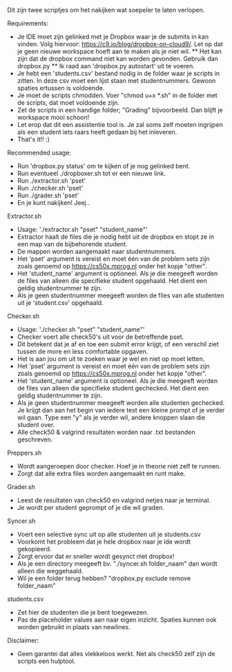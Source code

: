 Dit zijn twee scriptjes om het nakijken wat soepeler te laten verlopen.

Requirements:

* Je IDE moet zijn gelinked met je Dropbox waar je de submits in kan vinden. Volg hiervoor: https://c9.io/blog/dropbox-on-cloud9/. Let op dat je geen nieuwe workspace hoeft aan te maken als je niet wil.
** Het kan zijn dat de dropbox command niet kan worden gevonden. Gebruik dan dropbox.py
** Ik raad aan 'dropbox.py autostart' uit te voeren.
* Je hebt een 'students.csv' bestand nodig in de folder waar je scripts in zitten. In deze csv moet een lijst staan met studentnummers. Gewoon spaties ertussen is voldoende.
* Je moet de scripts chmodden. Voer "chmod u+x *.sh" in de folder met de scripts, dat moet voldoende zijn.
* Zet de scripts in een handige folder; "Grading" bijvoorbeeld. Dan blijft je workspace mooi schoon!
* Let erop dat dit een assistentie tool is. Je zal soms zelf moeten ingrijpen als een student iets raars heeft gedaan bij het inleveren.
* That's it!! :)

Recommended usage:

* Run 'dropbox.py status' om te kijken of je nog gelinked bent.
* Run eventueel ./dropboxer.sh tot er een nieuwe link.
* Run ./extractor.sh 'pset'
* Run ./checker.sh 'pset'
* Run ./grader.sh 'pset'
* En je kunt nakijken! Jeej..

Extractor.sh

* Usage: './extractor.sh "pset" "student_name"'
* Extractor haalt de files die je nodig hebt uit de dropbox en stopt ze in een map van de bijbehorende student.
* De mappen worden aangemaakt naar studentnummers.
* Het 'pset' argument is vereist en moet één van de problem sets zijn zoals genoemd op https://cs50x.mprog.nl onder het kopje "other".
* Het 'student_name' argument is optioneel. Als je die meegeeft worden de files van alleen die specifieke student opgehaald. Het dient een geldig studentnummer te zijn.
* Als je geen studentnummer meegeeft worden de files van alle studenten uit je 'student.csv' opgehaald.

Checker.sh

* Usage: './checker.sh "pset" "student_name"'
* Checker voert alle check50's uit voor de betreffende pset.
* Dit betekent dat je af en toe een submit error krijgt, of een verschil ziet tussen de more en less comfortable opgaven.
* Het is aan jou om uit te zoeken waar je wel en niet op moet letten.
* Het 'pset' argument is vereist en moet één van de problem sets zijn zoals genoemd op https://cs50x.mprog.nl onder het kopje "other".
* Het 'student_name' argument is optioneel. Als je die meegeeft worden de files van alleen die specifieke student gechecked. Het dient een geldig studentnummer te zijn.
* Als je geen studentnummer meegeeft worden alle studenten gechecked. Je krijgt dan aan het begin van iedere test een kleine prompt of je verder wil gaan. Type een "y" als je verder wil, andere knoppen slaan die student over.
* Alle check50 & valgrind resultaten worden naar .txt bestanden geschreven.

Preppers.sh

* Wordt aangeroepen door checker. Hoef je in theorie niet zelf te runnen.
* Zorgt dat alle extra files worden aangemaakt en runt make.

Grader.sh

* Leest de resultaten van check50 en valgrind netjes naar je terminal.
* Je wordt per student geprompt of je die wil graden.

Syncer.sh

* Voert een selective sync uit op alle studenten uit je students.csv
* Voorkomt het probleem dat je hele dropbox naar je ide wordt gekopieerd.
* Zorgt ervoor dat er sneller wordt gesynct met dropbox!
* Als je een directory meegeeft bv. "./syncer.sh folder_naam" dan wordt alleen die weggehaald.
* Wil je een folder terug hebben? "dropbox.py exclude remove folder_naam"

students.csv

* Zet hier de studenten die je bent toegewezen.
* Pas de placeholder values aan naar eigen inzicht. Spaties kunnen ook worden gebruikt in plaats van newlines.

Disclaimer:

* Geen garantei dat alles vlekkeloos werkt. Net als check50 zelf zijn de scripts een hulptool.